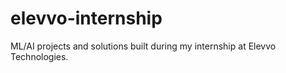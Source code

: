 # elevvo-internship
ML/AI projects and solutions built during my internship at Elevvo Technologies.
